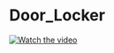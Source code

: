 # Door_Locker

[![Watch the video](https://drive.google.com/file/d/1AKQgKrXDFyRhkKaw-S_bgxjEDioY0OHk/view?usp=sharing)](https://youtu.be/jElXmJj1bMY)

